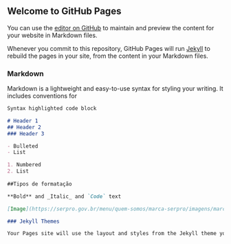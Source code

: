 ## Welcome to GitHub Pages

You can use the [editor on GitHub](https://github.com/rafaritho/site_test/edit/master/index.md) to maintain and preview the content for your website in Markdown files.

Whenever you commit to this repository, GitHub Pages will run [Jekyll](https://jekyllrb.com/) to rebuild the pages in your site, from the content in your Markdown files.

### Markdown

Markdown is a lightweight and easy-to-use syntax for styling your writing. It includes conventions for

```markdown
Syntax highlighted code block

# Header 1
## Header 2
### Header 3

- Bulleted
- List

1. Numbered
2. List
 
##Tipos de formatação 

**Bold** and _Italic_ and `Code` text

[Image](https://serpro.gov.br/menu/quem-somos/marca-serpro/imagens/marcas/marca-sem-tagline-positivo.png)

### Jekyll Themes

Your Pages site will use the layout and styles from the Jekyll theme you have selected in your [repository settings](https://github.com/rafaritho/site_test/settings). The name of this theme is saved in the Jekyll `_config.yml` configuration file.


